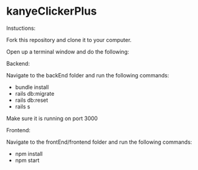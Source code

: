 # kanyeClickerPlus

Instuctions: 

Fork this repository and clone it to your computer.

Open up a terminal window and do the following:

Backend:

Navigate to the backEnd folder and run the following commands:
* bundle install
* rails db:migrate
* rails db:reset
* rails s

Make sure it is running on port 3000


Frontend:

Navigate to the frontEnd/frontend folder and run the following commands:
* npm install
* npm start

